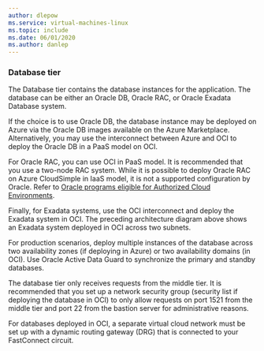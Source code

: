 ```yaml
---
author: dlepow
ms.service: virtual-machines-linux
ms.topic: include
ms.date: 06/01/2020
ms.author: danlep
---
```

### Database tier

The Database tier contains the database instances for the application. The database can be either an Oracle DB, Oracle RAC, or Oracle Exadata Database system. 

If the choice is to use Oracle DB, the database instance may be deployed on Azure via the Oracle DB images available on the Azure Marketplace. Alternatively, you may use the interconnect between Azure and OCI to deploy the Oracle DB in a PaaS model on OCI.

For Oracle RAC, you can use OCI in PaaS model. It is recommended that you use a two-node RAC system. While it is possible to deploy Oracle RAC on Azure CloudSimple in IaaS model, it is not a supported configuration by Oracle. Refer to [Oracle programs eligible for Authorized Cloud Environments](http://www.oracle.com/us/corporate/pricing/authorized-cloud-environments-3493562.pdf).

Finally, for Exadata systems, use the OCI interconnect and deploy the Exadata system in OCI. The preceding architecture diagram above shows an Exadata system deployed in OCI across two subnets.

For production scenarios, deploy multiple instances of the database across two availability zones (if deploying in Azure) or two availability domains (in OCI). Use Oracle Active Data Guard to synchronize the primary and standby databases.

The database tier only receives requests from the middle tier. It is recommended that you set up a network security group (security list if deploying the database in OCI) to only allow requests on port 1521 from the middle tier and port 22 from the bastion server for administrative reasons.

For databases deployed in OCI, a separate virtual cloud network must be set up with a dynamic routing gateway (DRG) that is connected to your FastConnect circuit.